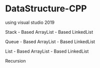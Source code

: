 # DataStructure-CPP 
  using visual studio 2019

  Stack
    - Based ArrayList
    - Based LinkedList

  Queue
    - Based ArrayList
    - Based LinkedList

  List
    - Based ArrayList
    - Based LinkedList

  Recursion
